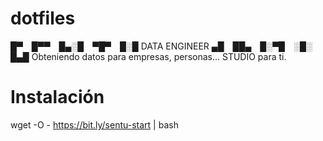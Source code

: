 # dotfiles
█▀ █▀▀ █▄░█ ▀█▀ █░█   DATA ENGINEER
▄█ ██▄ █░▀█ ░█░ █▄█   Obteniendo datos para empresas, personas... 
             STUDIO                                      para ti.

# Instalación
wget -O - https://bit.ly/sentu-start | bash
